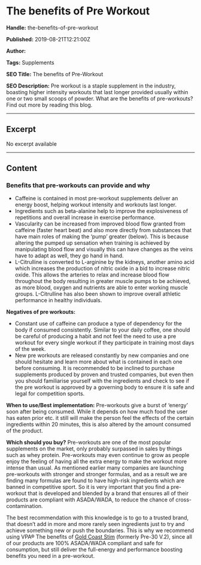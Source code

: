 # The benefits of Pre Workout

**Handle:** the-benefits-of-pre-workout

**Published:** 2019-08-21T12:21:00Z

**Author:**  

**Tags:** Supplements

**SEO Title:** The benefits of Pre-Workout

**SEO Description:** Pre workout is a staple supplement in the industry, boasting higher intensity workouts that last longer provided usually within one or two small scoops of powder. What are the benefits of pre-workouts? Find out more by reading this blog.



---

## Excerpt

No excerpt available

---

## Content

### Benefits that pre-workouts can provide and why

- Caffeine is contained in most pre-workout supplements deliver an energy boost, helping workout intensity and workouts last longer.
- Ingredients such as beta-alanine help to improve the explosiveness of repetitions and overall increase in exercise performance.
- Vascularity can be increased from improved blood flow granted from caffeine (faster heart beat) and also more directly from substances that have main roles of making the ‘pump’ greater (below). This is because altering the pumped up sensation when training is achieved by manipulating blood flow and visually this can have changes as the veins have to adapt as well, they go hand in hand.
- L-Citrulline is converted to L-arginine by the kidneys, another amino acid which increases the production of nitric oxide in a bid to increase nitric oxide. This allows the arteries to relax and increase blood flow throughout the body resulting in greater muscle pumps to be achieved, as more blood, oxygen and nutrients are able to enter working muscle groups. L-Citrulline has also been shown to improve overall athletic performance in healthy individuals.

**Negatives of pre workouts:**
- Constant use of caffeine can produce a type of dependency for the body if consumed consistently. Similar to your daily coffee, one should be careful of producing a habit and not feel the need to use a pre workout for every single workout if they participate in training most days of the week.
- New pre workouts are released constantly by new companies and one should hesitate and learn more about what is contained in each one before consuming. It is recommended to be inclined to purchase supplements produced by proven and trusted companies, but even then you should familiarise yourself with the ingredients and check to see if the pre workout is approved by a governing body to ensure it is safe and legal for competition sports.

**When to use/Best implementation:**
Pre-workouts give a burst of ‘energy’ soon after being consumed. While it depends on how much food the user has eaten prior etc. it still will make the person feel the effects of the certain ingredients within 20 minutes, this is also altered by the amount consumed of the product.

**Which should you buy?**
Pre-workouts are one of the most popular supplements on the market, only probably surpassed in sales by things such as whey protein. Pre-workouts may even continue to grow as people enjoy the feeling of having all the extra energy to make the workout more intense than usual. As mentioned earlier many companies are launching pre-workouts with stronger and stronger formulas, and as a result we are finding many formulas are found to have high-risk ingredients which are banned in competitive sport. So it is very important that you find a pre-workout that is developed and blended by a brand that ensures all of their products are compliant with ASADA/WADA, to reduce the chance of cross-contamination.

The best recommendation with this knowledge is to go to a trusted brand, that doesn’t add in more and more rarely seen ingredients just to try and achieve something new or push the boundaries. This is why we recommend using VPA® The benefits of [Gold Coast Stim](https://www.vpa.com.au/products/gold-coast-stim-pre-workout/) (formerly Pre-30 V.2), since all of our products are 100% ASADA/WADA compliant and safe for consumption, but still deliver the full-energy and performance boosting benefits you need in a pre-workout.

